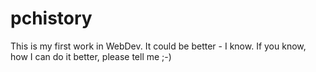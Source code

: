 # pchistory

This is my first work in WebDev. It could be better - I know.
If you know, how I can do it better, please tell me ;-)
